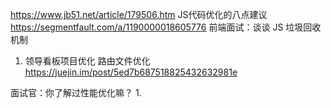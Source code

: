 https://www.jb51.net/article/179506.htm    JS代码优化的八点建议
https://segmentfault.com/a/1190000018605776  前端面试：谈谈 JS 垃圾回收机制




1. 领导看板项目优化
路由文件优化   https://juejin.im/post/5ed7b687518825432632981e



面试官：你了解过性能优化嘛？
1. 